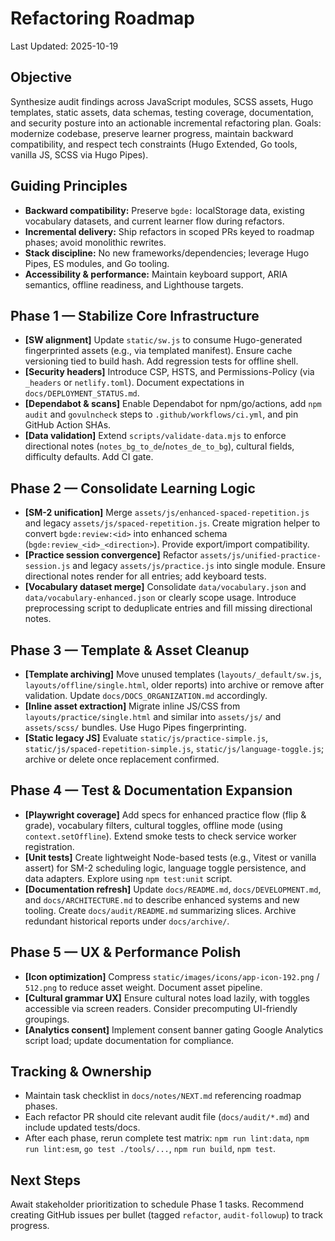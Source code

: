 # Refactoring Roadmap

Last Updated: 2025-10-19

## Objective

Synthesize audit findings across JavaScript modules, SCSS assets, Hugo templates, static assets, data schemas, testing coverage, documentation, and security posture into an actionable incremental refactoring plan. Goals: modernize codebase, preserve learner progress, maintain backward compatibility, and respect tech constraints (Hugo Extended, Go tools, vanilla JS, SCSS via Hugo Pipes).

## Guiding Principles

- **Backward compatibility:** Preserve `bgde:` localStorage data, existing vocabulary datasets, and current learner flow during refactors.
- **Incremental delivery:** Ship refactors in scoped PRs keyed to roadmap phases; avoid monolithic rewrites.
- **Stack discipline:** No new frameworks/dependencies; leverage Hugo Pipes, ES modules, and Go tooling.
- **Accessibility & performance:** Maintain keyboard support, ARIA semantics, offline readiness, and Lighthouse targets.

## Phase 1 — Stabilize Core Infrastructure

- **[SW alignment]** Update `static/sw.js` to consume Hugo-generated fingerprinted assets (e.g., via templated manifest). Ensure cache versioning tied to build hash. Add regression tests for offline shell.
- **[Security headers]** Introduce CSP, HSTS, and Permissions-Policy (via `_headers` or `netlify.toml`). Document expectations in `docs/DEPLOYMENT_STATUS.md`.
- **[Dependabot & scans]** Enable Dependabot for npm/go/actions, add `npm audit` and `govulncheck` steps to `.github/workflows/ci.yml`, and pin GitHub Action SHAs.
- **[Data validation]** Extend `scripts/validate-data.mjs` to enforce directional notes (`notes_bg_to_de`/`notes_de_to_bg`), cultural fields, difficulty defaults. Add CI gate.

## Phase 2 — Consolidate Learning Logic

- **[SM-2 unification]** Merge `assets/js/enhanced-spaced-repetition.js` and legacy `assets/js/spaced-repetition.js`. Create migration helper to convert `bgde:review:<id>` into enhanced schema (`bgde:review_<id>_<direction>`). Provide export/import compatibility.
- **[Practice session convergence]** Refactor `assets/js/unified-practice-session.js` and legacy `assets/js/practice.js` into single module. Ensure directional notes render for all entries; add keyboard tests.
- **[Vocabulary dataset merge]** Consolidate `data/vocabulary.json` and `data/vocabulary-enhanced.json` or clearly scope usage. Introduce preprocessing script to deduplicate entries and fill missing directional notes.

## Phase 3 — Template & Asset Cleanup

- **[Template archiving]** Move unused templates (`layouts/_default/sw.js`, `layouts/offline/single.html`, older reports) into archive or remove after validation. Update `docs/DOCS_ORGANIZATION.md` accordingly.
- **[Inline asset extraction]** Migrate inline JS/CSS from `layouts/practice/single.html` and similar into `assets/js/` and `assets/scss/` bundles. Use Hugo Pipes fingerprinting.
- **[Static legacy JS]** Evaluate `static/js/practice-simple.js`, `static/js/spaced-repetition-simple.js`, `static/js/language-toggle.js`; archive or delete once replacement confirmed.

## Phase 4 — Test & Documentation Expansion

- **[Playwright coverage]** Add specs for enhanced practice flow (flip & grade), vocabulary filters, cultural toggles, offline mode (using `context.setOffline`). Extend smoke tests to check service worker registration.
- **[Unit tests]** Create lightweight Node-based tests (e.g., Vitest or vanilla assert) for SM-2 scheduling logic, language toggle persistence, and data adapters. Explore using `npm test:unit` script.
- **[Documentation refresh]** Update `docs/README.md`, `docs/DEVELOPMENT.md`, and `docs/ARCHITECTURE.md` to describe enhanced systems and new tooling. Create `docs/audit/README.md` summarizing slices. Archive redundant historical reports under `docs/archive/`.

## Phase 5 — UX & Performance Polish

- **[Icon optimization]** Compress `static/images/icons/app-icon-192.png` / `512.png` to reduce asset weight. Document asset pipeline.
- **[Cultural grammar UX]** Ensure cultural notes load lazily, with toggles accessible via screen readers. Consider precomputing UI-friendly groupings.
- **[Analytics consent]** Implement consent banner gating Google Analytics script load; update documentation for compliance.

## Tracking & Ownership

- Maintain task checklist in `docs/notes/NEXT.md` referencing roadmap phases.
- Each refactor PR should cite relevant audit file (`docs/audit/*.md`) and include updated tests/docs.
- After each phase, rerun complete test matrix: `npm run lint:data`, `npm run lint:esm`, `go test ./tools/...`, `npm run build`, `npm test`.

## Next Steps

Await stakeholder prioritization to schedule Phase 1 tasks. Recommend creating GitHub issues per bullet (tagged `refactor`, `audit-followup`) to track progress.
